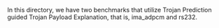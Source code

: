 In this directory, we have two benchmarks that utilize Trojan Prediction guided Trojan Payload Explanation, that is, ima_adpcm and rs232.